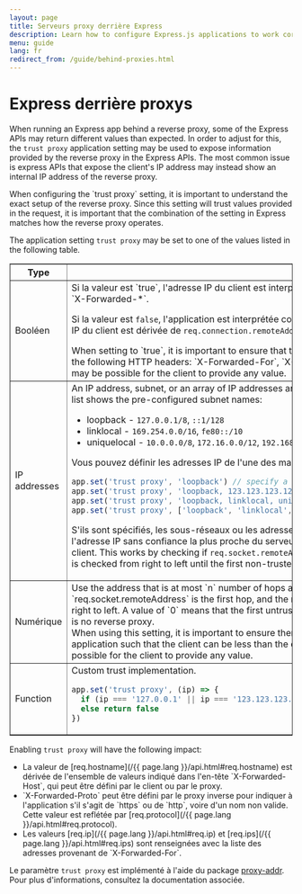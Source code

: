 ```yaml
---
layout: page
title: Serveurs proxy derrière Express
description: Learn how to configure Express.js applications to work correctly behind reverse proxies, including using the trust proxy setting to handle client IP addresses.
menu: guide
lang: fr
redirect_from: /guide/behind-proxies.html
---
```


# Express derrière proxys

When running an Express app behind a reverse proxy, some of the Express APIs may return different values than expected. In order to adjust for this, the `trust proxy` application setting may be used to expose information provided by the reverse proxy in the Express APIs. The most common issue is express APIs that expose the client's IP address may instead show an internal IP address of the reverse proxy.

<div class="doc-box doc-info" markdown="1">
When configuring the `trust proxy` setting, it is important to understand the exact setup of the reverse proxy. Since this setting will trust values provided in the request, it is important that the combination of the setting in Express matches how the reverse proxy operates.
</div>

The application setting `trust proxy` may be set to one of the values listed in the following table.

<table class="doctable" border="1" markdown="1">
  <thead><tr><th>Type</th><th>Valeur</th></tr></thead>
  <tbody>
    <tr>
      <td>Booléen</td>
<td markdown="1">Si la valeur est `true`, l'adresse IP du client est interprétée comme étant l'entrée la plus à gauche dans l'en-tête `X-Forwarded-*`.

Si la valeur est `false`, l'application est interprétée comme étant directement accessible sur Internet et l'adresse IP du client est dérivée de `req.connection.remoteAddress`. Il s'agit du paramètre par défaut.

<div class="doc-box doc-warn" markdown="1">
When setting to `true`, it is important to ensure that the last reverse proxy trusted is removing/overwriting all of the following HTTP headers: `X-Forwarded-For`, `X-Forwarded-Host`, and `X-Forwarded-Proto`, otherwise it may be possible for the client to provide any value.
</div>
</td>
    </tr>
    <tr>
      <td>IP addresses</td>
<td markdown="1">
An IP address, subnet, or an array of IP addresses and subnets to trust as being a reverse proxy. The following list shows the pre-configured subnet names:

- loopback - `127.0.0.1/8`, `::1/128`
- linklocal - `169.254.0.0/16`, `fe80::/10`
- uniquelocal - `10.0.0.0/8`, `172.16.0.0/12`, `192.168.0.0/16`, `fc00::/7`

Vous pouvez définir les adresses IP de l'une des manières suivantes :

```js
app.set('trust proxy', 'loopback') // specify a single subnet
app.set('trust proxy', 'loopback, 123.123.123.123') // specify a subnet and an address
app.set('trust proxy', 'loopback, linklocal, uniquelocal') // specify multiple subnets as CSV
app.set('trust proxy', ['loopback', 'linklocal', 'uniquelocal']) // specify multiple subnets as an array
```

S'ils sont spécifiés, les sous-réseaux ou les adresses IP sont exclus du processus d'identification d'adresse, et l'adresse IP sans confiance la plus proche du serveur d'applications est identifiée comme étant l'adresse IP du client. This works by checking if `req.socket.remoteAddress` is trusted. If so, then each address in `X-Forwarded-For` is checked from right to left until the first non-trusted address.

</td>
    </tr>
    <tr>
      <td>Numérique</td>
<td markdown="1">
Use the address that is at most `n` number of hops away from the Express application. `req.socket.remoteAddress` is the first hop, and the rest are looked for in the `X-Forwarded-For` header from right to left. A value of `0` means that the first untrusted address would be `req.socket.remoteAddress`, i.e. there is no reverse proxy.

<div class="doc-box doc-warn" markdown="1">
When using this setting, it is important to ensure there are not multiple, different-length paths to the Express application such that the client can be less than the configured number of hops away, otherwise it may be possible for the client to provide any value.
</div>
</td>
    </tr>
    <tr>
      <td>Function</td>
<td markdown="1">
Custom trust implementation.

```js
app.set('trust proxy', (ip) => {
  if (ip === '127.0.0.1' || ip === '123.123.123.123') return true // trusted IPs
  else return false
})
```

</td>
    </tr>
  </tbody>
</table>

Enabling `trust proxy` will have the following impact:

<ul>
  <li markdown="1">La valeur de [req.hostname](/{{ page.lang }}/api.html#req.hostname) est dérivée de l'ensemble de valeurs indiqué dans l'en-tête `X-Forwarded-Host`, qui peut être défini par le client ou par le proxy.
  </li>
  <li markdown="1">`X-Forwarded-Proto` peut être défini par le proxy inverse pour indiquer à l'application s'il s'agit de `https` ou de `http`, voire d'un nom non valide. Cette valeur est reflétée par [req.protocol](/{{ page.lang }}/api.html#req.protocol).
  </li>
  <li markdown="1">Les valeurs [req.ip](/{{ page.lang }}/api.html#req.ip) et [req.ips](/{{ page.lang }}/api.html#req.ips) sont renseignées avec la liste des adresses provenant de `X-Forwarded-For`.
  </li>
</ul>

Le paramètre `trust proxy` est implémenté à l'aide du package [proxy-addr](https://www.npmjs.com/package/proxy-addr). Pour plus d'informations, consultez la documentation associée.

